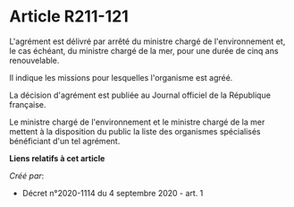 # Article R211-121

L'agrément est délivré par arrêté du ministre chargé de l'environnement et, le cas échéant, du ministre chargé de la mer,
pour une durée de cinq ans renouvelable.

Il indique les missions pour lesquelles l'organisme est agréé.

La décision d'agrément est publiée au Journal officiel de la République française.

Le ministre chargé de l'environnement et le ministre chargé de la mer mettent à la disposition du public la liste des
organismes spécialisés bénéficiant d'un tel agrément.

**Liens relatifs à cet article**

_Créé par_:

  - Décret n°2020-1114 du 4 septembre 2020 - art. 1
